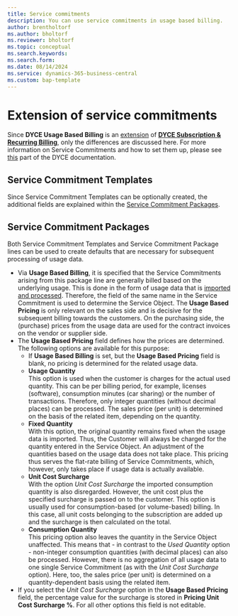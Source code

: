 ```yaml
---
title: Service commitments
description: You can use service commitments in usage based billing.
author: brentholtorf
ms.author: bholtorf
ms.reviewer: bholtorf
ms.topic: conceptual
ms.search.keywords: 
ms.search.form: 
ms.date: 08/14/2024
ms.service: dynamics-365-business-central
ms.custom: bap-template
---
```


# Extension of service commitments

Since **DYCE Usage Based Billing** is an [extension](/docs/ubb/purpose.md) of **[DYCE Subscription & Recurring Billing](/docs/srb/welcome.md)**, only the differences are discussed here. For more information on Service Commitments and how to set them up, please see [this](/docs/srb/masterdata/service-commitments.md) part of the DYCE documentation.


## Service Commitment Templates
Since Service Commitment Templates can be optionally created, the additional fields are explained within the [Service Commitment Packages](#service-commitment-packages).


## Service Commitment Packages
Both Service Commitment Templates and Service Commitment Package lines can be used to create defaults that are necessary for subsequent processing of usage data. <br/>
* Via **Usage Based Billing**, it is specified that the Service Commitments arising from this package line are generally billed based on the underlying usage. This is done in the form of usage data that is [imported and processed](/docs/ubb/processing-usage-data/imports-processing.md). Therefore, the field of the same name in the Service Commitment is used to determine the Service Object. The **Usage Based Pricing** is only relevant on the sales side and is decisive for the subsequent billing towards the customers. On the purchasing side, the (purchase) prices from the usage data are used for the contract invoices on the vendor or supplier side.
* The **Usage Based Pricing** field defines how the prices are determined. The following options are available for this purpose:
    * If **Usage Based Billing** is set, but the **Usage Based Pricing** field is blank, no pricing is determined for the related usage data.
    * **Usage Quantity** <br/>
    This option is used when the customer is charges for the actual used quantity. This can be per billing period, for example, licenses (software), consumption minutes (car sharing) or the number of transactions. Therefore, only integer quantities (without decimal places) can be processed. The sales price (per unit) is determined on the basis of the related item, depending on the quantity.
    * **Fixed Quantity** <br/>
    With this option, the original quantity remains fixed when the usage data is imported. Thus, the Customer will always be charged for the quantity entered in the Service Object. An adjustment of the quantities based on the usage data does not take place. This pricing thus serves the flat-rate billing of Service Commitments, which, however, only takes place if usage data is actually available.
    * **Unit Cost Surcharge** <br/>
    With the option *Unit Cost Surcharge* the imported consumption quantity is also disregarded. However, the unit cost plus the specified surcharge is passed on to the customer. This option is usually used for consumption-based (or volume-based) billing. In this case, all unit costs belonging to the subscription are added up and the surcharge is then calculated on the total.
    * **Consumption Quantity** <br/>
    This pricing option also leaves the quantity in the Service Object unaffected. This means that - in contrast to the *Used Quantity* option - non-integer consumption quantities (with decimal places) can also be processed. However, there is no aggregation of all usage data to one single Service Commitment (as with the *Unit Cost Surcharge* option). Here, too, the sales price (per unit) is determined on a quantity-dependent basis using the related item.
* If you select the *Unit Cost Surcharge* option in the **Usage Based Pricing** field, the percentage value for the surcharge is stored in **Pricing Unit Cost Surcharge %**. For all other options this field is not editable.